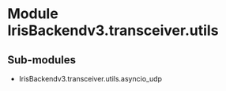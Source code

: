 Module IrisBackendv3.transceiver.utils
======================================

Sub-modules
-----------
* IrisBackendv3.transceiver.utils.asyncio_udp